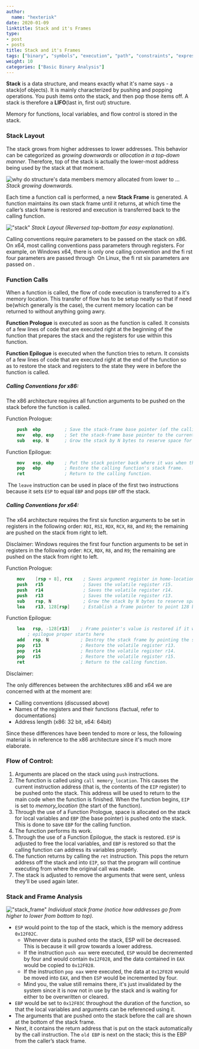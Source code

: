 ```yaml
---
author:
  name: "hexterisk"
date: 2020-01-09
linktitle: Stack and it's Frames
type:
- post
- posts
title: Stack and it's Frames
tags: ["binary", "symbols", "execution", "path", "constraints", "expression"]
weight: 10
categories: ["Basic Binary Analysis"]
---
```


**Stack** is a data structure, and means exactly what it's name says - a stack(of objects). It is mainly characterized by pushing and popping operations. You push items onto the stack, and then pop those items off. A stack is therefore a **LIFO**(last in, first out) structure. 

Memory for functions, local variables, and flow control is stored in the stack.

### Stack Layout

The stack grows from higher addresses to lower addresses. This behavior can be categorized as _growing downwards_ or _allocation in a top-down manner_. Therefore, top of the stack is actually the lower-most address being used by the stack at that moment.

![why do structure's data members memory allocated from lower to ...](/Stack_and_it's_Frames/1Yz9K.gif)
_Stack growing downwards._

Each time a function call is performed, a new **Stack Frame** is generated. A function maintains its own stack frame until it returns, at which time the caller’s stack frame is restored and execution is transferred back to the calling function.

!["stack"](/Stack_and_it's_Frames/image.png)
_Stack Layout (Reversed top-bottom for easy explanation)._

Calling conventions require parameters to be passed on the stack on x86. On x64, most calling conventions pass parameters through registers. For example, on Windows x64, there is only one calling convention and the fi rst four parameters are passed through  On Linux, the fi rst six parameters are passed on .

### Function Calls

When a function is called, the flow of code execution is transferred to a it's memory location. This transfer of flow has to be setup neatly so that if need be(which generally is the case), the current memory location can be returned to without anything going awry.

**Function Prologue** is executed as soon as the function is called. It consists of a few lines of code that are executed right at the beginning of the function that prepares the stack and the registers for use within this function.

**Function Epilogue** is executed when the function tries to return. It consists of a few lines of code that are executed right at the end of the function so as to restore the stack and registers to the state they were in before the function is called.

##### Calling Conventions for x86:

The x86 architecture requires all function arguments to be pushed on the stack before the function is called.

Function Prologue:
```nasm
    push  ebp         ; Save the stack-frame base pointer (of the calling function).
    mov   ebp, esp    ; Set the stack-frame base pointer to the current location on the stack.
    sub   esp, N      ; Grow the stack by N bytes to reserve space for local variables.
```
Function Epilogue:
```nasm
    mov   esp, ebp    ; Put the stack pointer back where it was when this function was called.
    pop   ebp         ; Restore the calling function's stack frame.
    ret               ; Return to the calling function.
```
 The `leave` instruction can be used in place of the first two instructions because it sets `ESP` to equal `EBP` and pops `EBP` off the stack.

##### Calling Conventions for x64:

The x64 architecture requires the first six function arguments to be set in registers in the following order: `RDI`, `RSI`, `RDX`, `RCX`, `R8`, and `R9`; the remaining are pushed on the stack from right to left.

Disclaimer: Windows requires the first four function arguments to be set in registers in the following order: `RCX`, `RDX`, `R8`, and `R9`; the remaining are pushed on the stack from right to left.

Function Prologue:
```nasm
    mov    [rsp + 8], rcx    ; Saves argument register in home-location.
    push   r15               ; Saves the volatile register r15.
    push   r14               ; Saves the volatile register r14.
    push   r13               ; Saves the volatile register r13.
    sub    rsp, N            ; Grow the stack by N bytes to reserve space for local variables.
    lea    r13, 128[rsp]     ; Establish a frame pointer to point 128 bytes into the allocated space.
```
Function Epilogue:
```nasm
    lea   rsp, -128[r13]    ; Frame pointer's value is restored if it was used in the function.
        ; epilogue proper starts here
    add   rsp, N            ; Destroy the stack frame by pointing the stack pointer before the frame.
    pop   r13               ; Restore the volatile register r13.
    pop   r14               ; Restore the volatile register r14.
    pop   r15               ; Restore the volatile register r15.
    ret                     ; Return to the calling function.
```
Disclaimer:

The only differences between the architectures x86 and x64 we are concerned with at the moment are:

*   Calling conventions (discussed above)
*   Names of the registers and their functions (factual, refer to documentations)
*   Address length (x86: 32 bit, x64: 64bit)

Since these differences have been tended to more or less, the following material is in reference to the x86 architecture since it's much more elaborate.

### Flow of Control:

1.  Arguments are placed on the stack using `push` instructions.
2.  The function is called using `call memory_location`. This causes the current instruction address (that is, the contents of the `EIP` register) to be pushed onto the stack. This address will be used to return to the main code when the function is finished. When the function begins, `EIP` is set to _memory\_location_ (the start of the function).
3.  Through the use of a Function Prologue, space is allocated on the stack for local variables and `EBP` (the base pointer) is pushed onto the stack. This is done to save `EBP` for the calling function.
4.  The function performs its work.
5.  Through the use of a Function Epilogue, the stack is restored. `ESP` is adjusted to free the local variables, and `EBP` is restored so that the calling function can address its variables properly.
6.  The function returns by calling the `ret` instruction. This pops the return address off the stack and into `EIP`, so that the program will continue executing from where the original call was made.
7.  The stack is adjusted to remove the arguments that were sent, unless they’ll be used again later.

### Stack and Frame Analysis

!["stack_frame"](/Stack_and_it's_Frames/1_image.png)
_Individual stack frame (notice how addresses go from higher to lower from bottom to top)._

*   `ESP` would point to the top of the stack, which is the memory address `0x12F02C`.
    *   Whenever data is pushed onto the stack, ESP will be decreased. This is because it will grow towards a lower address.
    *   If the instruction `push eax` were executed, `ESP` would be decremented by four and would contain `0x12F028`, and the data contained in `EAX` would be copied to `0x12F028`.
    *   If the instruction `pop eax` were executed, the data at `0x12F028` would be moved into `EAX`, and then `ESP` would be incremented by four.
    *   Mind you, the value still remains there, it's just invalidated by the system since it is now not in use by the stack and is waiting for either to be overwritten or cleared.
*   `EBP` would be set to `0x12F03C` throughout the duration of the function, so that the local variables and arguments can be referenced using it.
*   The arguments that are pushed onto the stack before the call are shown at the bottom of the stack frame.
*   Next, it contains the return address that is put on the stack automatically by the call instruction. The `old EBP` is next on the stack; this is the EBP from the caller’s stack frame.